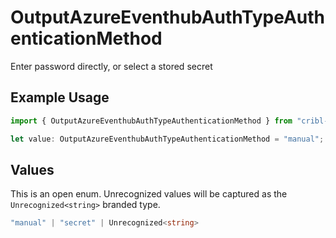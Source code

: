 # OutputAzureEventhubAuthTypeAuthenticationMethod

Enter password directly, or select a stored secret

## Example Usage

```typescript
import { OutputAzureEventhubAuthTypeAuthenticationMethod } from "cribl-control-plane/models";

let value: OutputAzureEventhubAuthTypeAuthenticationMethod = "manual";
```

## Values

This is an open enum. Unrecognized values will be captured as the `Unrecognized<string>` branded type.

```typescript
"manual" | "secret" | Unrecognized<string>
```